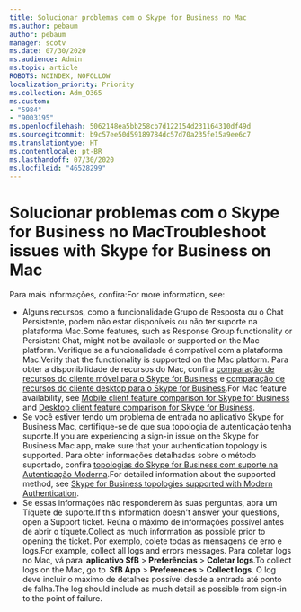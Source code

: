 ```yaml
---
title: Solucionar problemas com o Skype for Business no Mac
ms.author: pebaum
author: pebaum
manager: scotv
ms.date: 07/30/2020
ms.audience: Admin
ms.topic: article
ROBOTS: NOINDEX, NOFOLLOW
localization_priority: Priority
ms.collection: Adm_O365
ms.custom:
- "5984"
- "9003195"
ms.openlocfilehash: 5062148ea5bb258cb7d122154d231164310df49d
ms.sourcegitcommit: b9c57ee50d59189784dc57d70a235fe15a9ee6c7
ms.translationtype: HT
ms.contentlocale: pt-BR
ms.lasthandoff: 07/30/2020
ms.locfileid: "46528299"
---
```

# <a name="troubleshoot-issues-with-skype-for-business-on-mac"></a><span data-ttu-id="c136d-102">Solucionar problemas com o Skype for Business no Mac</span><span class="sxs-lookup"><span data-stu-id="c136d-102">Troubleshoot issues with Skype for Business on Mac</span></span>

<span data-ttu-id="c136d-103">Para mais informações, confira:</span><span class="sxs-lookup"><span data-stu-id="c136d-103">For more information, see:</span></span> 

- <span data-ttu-id="c136d-104">Alguns recursos, como a funcionalidade Grupo de Resposta ou o Chat Persistente, podem não estar disponíveis ou não ter suporte na plataforma Mac.</span><span class="sxs-lookup"><span data-stu-id="c136d-104">Some features, such as Response Group functionality or Persistent Chat, might not be available or supported on the Mac platform.</span></span> <span data-ttu-id="c136d-105">Verifique se a funcionalidade é compatível com a plataforma Mac.</span><span class="sxs-lookup"><span data-stu-id="c136d-105">Verify that the functionality is supported on the Mac platform.</span></span> <span data-ttu-id="c136d-106">Para obter a disponibilidade de recursos do Mac, confira [comparação de recursos do cliente móvel para o Skype for Business](https://technet.microsoft.com/library/Dn951412.aspx) e [comparação de recursos do cliente desktop para o Skype for Business](https://docs.microsoft.com/skypeforbusiness/plan-your-deployment/clients-and-devices/desktop-feature-comparison).</span><span class="sxs-lookup"><span data-stu-id="c136d-106">For Mac feature availability, see [Mobile client feature comparison for Skype for Business](https://technet.microsoft.com/library/Dn951412.aspx) and [Desktop client feature comparison for Skype for Business](https://docs.microsoft.com/skypeforbusiness/plan-your-deployment/clients-and-devices/desktop-feature-comparison).</span></span>
- <span data-ttu-id="c136d-107">Se você estiver tendo um problema de entrada no aplicativo Skype for Business Mac, certifique-se de que sua topologia de autenticação tenha suporte.</span><span class="sxs-lookup"><span data-stu-id="c136d-107">If you are experiencing a sign-in issue on the Skype for Business Mac app, make sure that your authentication topology is supported.</span></span> <span data-ttu-id="c136d-108">Para obter informações detalhadas sobre o método suportado, confira [topologias do Skype for Business com suporte na Autenticação Moderna](https://docs.microsoft.com/skypeforbusiness/plan-your-deployment/modern-authentication/topologies-supported).</span><span class="sxs-lookup"><span data-stu-id="c136d-108">For detailed information about the supported method, see [Skype for Business topologies supported with Modern Authentication](https://docs.microsoft.com/skypeforbusiness/plan-your-deployment/modern-authentication/topologies-supported).</span></span>  
- <span data-ttu-id="c136d-109">Se essas informações não responderem às suas perguntas, abra um Tíquete de suporte.</span><span class="sxs-lookup"><span data-stu-id="c136d-109">If this information doesn't answer your questions, open a Support ticket.</span></span> <span data-ttu-id="c136d-110">Reúna o máximo de informações possível antes de abrir o tíquete.</span><span class="sxs-lookup"><span data-stu-id="c136d-110">Collect as much information as possible prior to opening the ticket.</span></span> <span data-ttu-id="c136d-111">Por exemplo, colete todas as mensagens de erro e logs.</span><span class="sxs-lookup"><span data-stu-id="c136d-111">For example, collect all logs and errors messages.</span></span> <span data-ttu-id="c136d-112">Para coletar logs no Mac, vá para  **aplicativo SfB** > **Preferências** > **Coletar logs**.</span><span class="sxs-lookup"><span data-stu-id="c136d-112">To collect logs on the Mac, go to  **SfB App** > **Preferences** > **Collect logs**.</span></span>  <span data-ttu-id="c136d-113">O log deve incluir o máximo de detalhes possível desde a entrada até ponto de falha.</span><span class="sxs-lookup"><span data-stu-id="c136d-113">The log should include as much detail as possible from sign-in to the point of failure.</span></span>